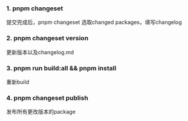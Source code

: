 ### 1. pnpm changeset
提交完成后，pnpm changeset 选取changed packages，填写changelog

### 2. pnpm changeset version
更新版本以及changelog.md

### 3. pnpm run build:all && pnpm install
重新build

### 4. pnpm changeset publish
发布所有更改版本的package 
